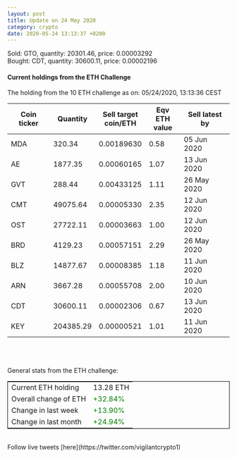 ```yaml
---
layout: post
title: Update on 24 May 2020
category: crypto
date: 2020-05-24 13:13:37 +0200
---
```

<!-- Global site tag (gtag.js) - Google Analytics -->
<script async src="https://www.googletagmanager.com/gtag/js?id=UA-103831149-5"></script>
<script>
  window.dataLayer = window.dataLayer || [];
  function gtag(){dataLayer.push(arguments);}
  gtag('js', new Date());

  gtag('config', 'UA-103831149-5');
</script>
Sold: GTO, quantity:     20301.46, price:   0.00003292<br>Bought: CDT, quantity:     30600.11, price:   0.00002196<br>

#### Current holdings from the ETH Challenge

The holding from the 10 ETH challenge as on: 05/24/2020, 13:13:36 CEST

|Coin ticker|Quantity|Sell target<br>coin/ETH|Eqv ETH<br>value|Sell latest by|
|-----------|--------|-----------|-----------|--------------|
MDA|320.34|  0.00189630|0.58|05 Jun 2020|
AE|1877.35|  0.00060165|1.07|13 Jun 2020|
GVT|288.44|  0.00433125|1.11|26 May 2020|
CMT|49075.64|  0.00005330|2.35|12 Jun 2020|
OST|27722.11|  0.00003663|1.00|12 Jun 2020|
BRD|4129.23|  0.00057151|2.29|26 May 2020|
BLZ|14877.67|  0.00008385|1.18|11 Jun 2020|
ARN|3667.28|  0.00055708|2.00|10 Jun 2020|
CDT|30600.11|  0.00002306|0.67|13 Jun 2020|
KEY|204385.29|  0.00000521|1.01|11 Jun 2020|

<br>
<br>
<br>
General stats from the ETH challenge:

<table style="border:1px solid black;margin-left:auto;margin-right:auto;">
	<tbody>
	<tr>
		<td>Current ETH holding</td>
		<td>     13.28 ETH</td>
	</tr>
	<tr>
		<td>Overall change of ETH</td>
		<td><font color="green">+32.84%</font></td>
	</tr>
	<tr>
		<td>Change in last week</td>
		<td><font color="green">+13.90%</font></td>
	</tr>
	<tr>
		<td>Change in last month</td>
		<td><font color="green">+24.94%</font></td>
	</tr>
	</tbody>
</table>

<br>
Follow live tweets [here](https://twitter.com/vigilantcrypto1)
<br>
<br>